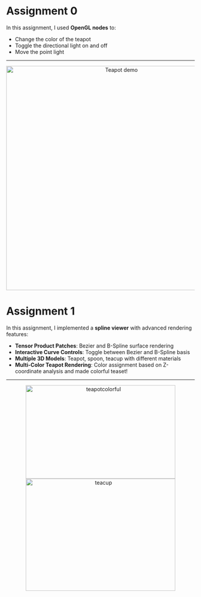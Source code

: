 # Assignment 0

In this assignment, I used **OpenGL nodes** to:

- Change the color of the teapot
- Toggle the directional light on and off
- Move the point light

---

<p align="center">
  <img src="https://github.com/user-attachments/assets/3515231d-07af-426c-8faf-a384db4dd10e" alt="Teapot demo" width="600"/>
</p>

# Assignment 1

In this assignment, I implemented a **spline viewer** with advanced rendering features:


- **Tensor Product Patches**: Bezier and B-Spline surface rendering
- **Interactive Curve Controls**: Toggle between Bezier and B-Spline basis
- **Multiple 3D Models**: Teapot, spoon, teacup with different materials
- **Multi-Color Teapot Rendering**: Color assignment based on Z-coordinate analysis and made colorful teaset!

---


<p align="center">
 <img width="400" height="250" alt="teapotcolorful" src="https://github.com/user-attachments/assets/4791e3cd-5fdb-4216-a418-27e2d24ae482" />
 <img width="400" height="300" alt="teacup" src="https://github.com/user-attachments/assets/72a7f516-cd84-4635-a212-1dd042a19e02" />
</p>
